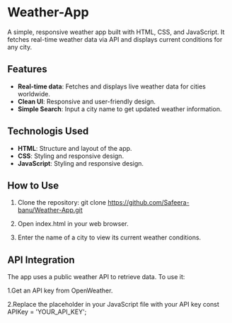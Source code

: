# Weather-App
A simple, responsive weather app built with HTML, CSS, and JavaScript. It fetches real-time weather data via API and displays current conditions for any city.

## Features

- **Real-time data**: Fetches and displays live weather data for cities worldwide.
- **Clean UI**: Responsive and user-friendly design.
- **Simple Search**: Input a city name to get updated weather information.

## Technologis Used

- **HTML**: Structure and layout of the app.
- **CSS**: Styling and responsive design.
- **JavaScript**: Styling and responsive design.

## How to Use

1. Clone the repository:
   git clone https://github.com/Safeera-banu/Weather-App.git

2. Open index.html in your web browser.

3. Enter the name of a city to view its current weather conditions.


## API Integration

The app uses a public weather API to retrieve data. To use it:

1.Get an API key from OpenWeather.

2.Replace the placeholder in your JavaScript file with your API key
  const APIKey = 'YOUR_API_KEY';

   

